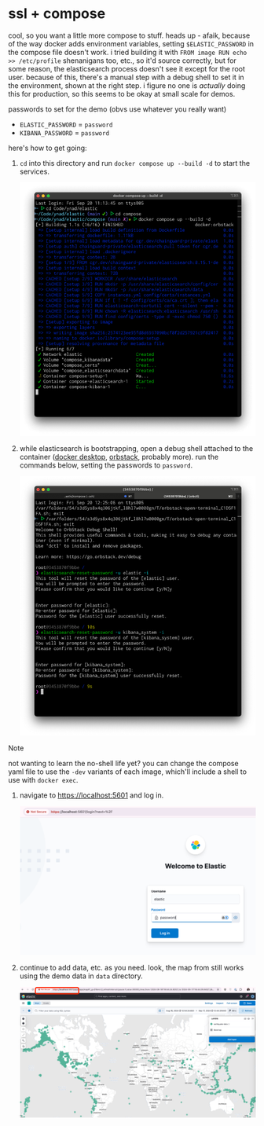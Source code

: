 # ssl + compose

cool, so you want a little more compose to stuff.  heads up - afaik, because of the way docker adds environment variables, setting `$ELASTIC_PASSWORD` in the compose file doesn't work.  i tried building it with `FROM image RUN echo >> /etc/profile` shenanigans too, etc., so it'd source correctly, but for some reason, the elasticsearch process doesn't see it except for the root user.  because of this, there's a manual step with a debug shell to set it in the environment, shown at the right step.  i figure no one is _actually_ doing this for production, so this seems to be okay at small scale for demos.

passwords to set for the demo (obvs use whatever you really want)

- `ELASTIC_PASSWORD` = `password`
- `KIBANA_PASSWORD` = `password`

here's how to get going:

1. `cd` into this directory and run `docker compose up --build -d` to start the services.

    ![docker-compose](pics/compose/docker-compose.png)

1. while elasticsearch is bootstrapping, open a debug shell attached to the container ([docker desktop](https://docs.docker.com/reference/cli/docker/debug/), [orbstack](https://docs.orbstack.dev/features/debug), probably more).  run the commands below, setting the passwords to `password`.

    ![debug-shell](pics/compose/debug-shell.png)

> [!NOTE]
> not wanting to learn the no-shell life yet?  you can change the compose yaml file to use the `-dev` variants of each image, which'll include a shell to use with `docker exec`.

1. navigate to [https://localhost:5601](https://localhost:5601) and log in.

    ![kibana-login](pics/compose/login.png)

1. continue to add data, etc. as you need.  look, the map from still works using the demo data in `data` directory.

    ![kibana-map](pics/compose/a-map-with-ssl.png)
